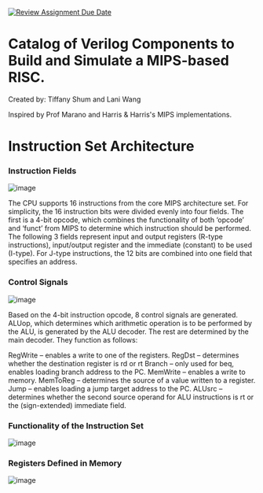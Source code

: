 [![Review Assignment Due Date](https://classroom.github.com/assets/deadline-readme-button-24ddc0f5d75046c5622901739e7c5dd533143b0c8e959d652212380cedb1ea36.svg)](https://classroom.github.com/a/pelSJLGu)
# Catalog of Verilog Components to Build and Simulate a MIPS-based RISC.

Created by: Tiffany Shum and Lani Wang

Inspired by Prof Marano and Harris & Harris's MIPS implementations.

# Instruction Set Architecture

### Instruction Fields
![image](https://github.com/cooper-union-ece-251-marano/final-project-ece-251-spring-2024-teams-check-in-depressed/assets/112588802/d59c6c4c-1201-4ab5-9c82-6a7d03d4acb3)

The CPU supports 16 instructions from the core MIPS architecture set. For simplicity, the 16 instruction bits were divided evenly into four fields. The first is a 4-bit opcode, which combines the functionality of both ‘opcode’ and ‘funct’ from MIPS to determine which instruction should be performed. The following 3 fields represent input and output registers (R-type instructions), input/output register and the immediate (constant) to be used (I-type). For J-type instructions, the 12 bits are combined into one field that specifies an address. 

### Control Signals
![image](https://github.com/cooper-union-ece-251-marano/final-project-ece-251-spring-2024-teams-check-in-depressed/assets/112588802/923dd88c-9517-49b6-8b1c-97e46a853cd2)

Based on the 4-bit instruction opcode, 8 control signals are generated. ALUop, which determines which arithmetic operation is to be performed by the ALU, is generated by the ALU decoder. The rest are determined by the main decoder. They function as follows:

RegWrite – enables a write to one of the registers.
RegDst – determines whether the destination register is rd or rt
Branch – only used for beq, enables loading branch address to the PC.
MemWrite – enables a write to memory.
MemToReg – determines the source of a value written to a register.
Jump – enables loading a jump target address to the PC.
ALUsrc – determines whether the second source operand for ALU instructions is rt or the (sign-extended) immediate field.

### Functionality of the Instruction Set
![image](https://github.com/cooper-union-ece-251-marano/final-project-ece-251-spring-2024-teams-check-in-depressed/assets/112588802/590de25a-cdc4-4b7a-9beb-e6bf4a4ced21)

### Registers Defined in Memory
![image](https://github.com/cooper-union-ece-251-marano/final-project-ece-251-spring-2024-teams-check-in-depressed/assets/112588802/a3cda7dd-89ac-4013-91d5-6b8c38dbc160)



